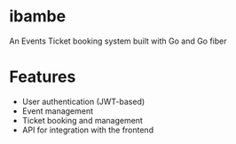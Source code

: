 # ibambe

An Events Ticket booking system built with Go and Go fiber

# Features

- User authentication (JWT-based)
- Event management
- Ticket booking and management
- API for integration with the frontend
